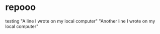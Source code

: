 # repooo
testing 
"A line I wrote on my local computer" 
"Another line I wrote on my local computer" 
